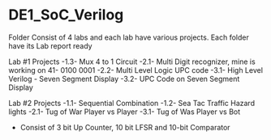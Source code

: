 # DE1_SoC_Verilog
 Folder Consist of 4 labs and each lab have various projects. 
 Each folder have its Lab report ready 

Lab #1 Projects
   -1.3- Mux 4 to 1 Circuit
   -2.1- Multi Digit recognizer, mine is working on 41- 0100 0001
   -2.2- Multi Level Logic UPC code
   -3.1- High Level Verilog - Seven Segment Display
   -3.2- UPC Code on Seven Segment Display

Lab #2 Projects
   -1.1- Sequential Combination
   -1.2- Sea Tac Traffic Hazard lights
   -2.1- Tug of War Player vs Player
   -3.1- Tug of Was Player vs Bot
   - Consist of 3 bit Up Counter, 10 bit LFSR and 10-bit Comparator
